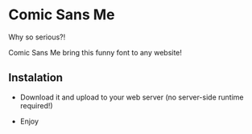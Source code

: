 Comic Sans Me
===========

Why so serious?!

Comic Sans Me bring this funny font to any website!

Instalation
--------------

- Download it and upload to your web server (no server-side runtime required!)

- Enjoy
